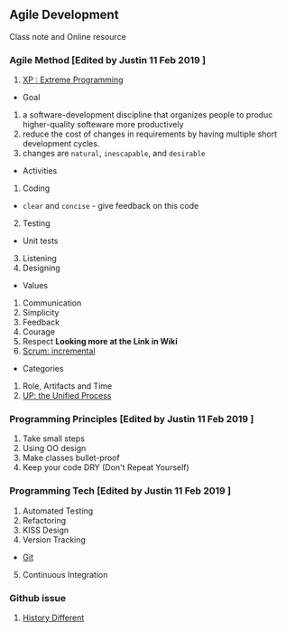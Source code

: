 ## Agile Development
Class note and Online resource 


### Agile Method [Edited by Justin 11 Feb 2019 ]

1. [XP : Extreme Programming](https://en.wikipedia.org/wiki/Extreme_programming)
 - Goal
  1. a software-development discipline that organizes people to produc higher-quality softeware more productively
  2. reduce the cost of changes in requirements by having multiple short development cycles.
  3. changes are `natural`, `inescapable`, and `desirable` 
 - Activities
  1. Coding
   - `clear` and `concise`
	- give feedback on this code
  2. Testing 
   - Unit tests
  3. Listening
  4. Designing
 - Values
  1. Communication
  2. Simplicity
  3. Feedback
  4. Courage
  5. Respect
**Looking more at the Link in Wiki** 
2. [Scrum: incremental](https://www.cprime.com/resources/what-is-agile-what-is-scrum/)
 - Categories
  1. Role, Artifacts and Time
3. [UP: the Unified Process](https://en.wikipedia.org/wiki/Unified_Process)

### Programming Principles [Edited by Justin 11 Feb 2019 ]

1. Take small steps
2. Using OO design
3. Make classes bullet-proof
4. Keep your code DRY (Don't Repeat Yourself)

### Programming Tech [Edited by Justin 11 Feb 2019 ]
1. Automated Testing 
2. Refactoring
3. KISS Design 
4. Version Tracking
 - [Git](https://www.atlassian.com/git/tutorials)
5. Continuous Integration

### Github issue
1. [History Different](https://medium.com/@kihoonkang/git-master-and-branch-name-are-entirely-different-commit-histories-fda3bf37bd2)

